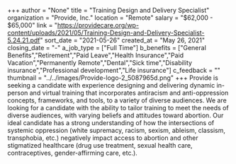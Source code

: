 +++
author = "None"
title = "Training Design and Delivery Specialist"
organization = "Provide, Inc."
location = "Remote"
salary = "$62,000 - $65,000"
link = "https://providecare.org/wp-content/uploads/2021/05/Training-Design-and-Delivery-Specialist-5.24.21.pdf"
sort_date = "2021-05-26"
created_at = "May 26, 2021"
closing_date = "-"
a_job_type = ["Full Time"]
b_benefits = ["General Benefits","Retirement","Paid Leave","Health Insurance","Paid Vacation","Permanently Remote","Dental","Sick time","Disability insurance","Professional development","Life insurance"]
c_feedback = ""
thumbnail = "../../images/Provide-logo-2_5087965d.png"
+++
Provide is seeking a candidate with experience designing and delivering dynamic in-person and virtual training that incorporates antiracism and anti-oppression concepts, frameworks, and tools, to a variety of diverse audiences. We are looking for a candidate with the ability to tailor training to meet the needs of diverse audiences, with varying beliefs and attitudes toward abortion. Our ideal candidate has a strong understanding of how the intersections of systemic oppression (white supremacy, racism, sexism, ableism, classism, transphobia, etc.) negatively impact access to abortion and other stigmatized healthcare (drug use treatment, sexual health care, contraceptives, gender-affirming care, etc.). 